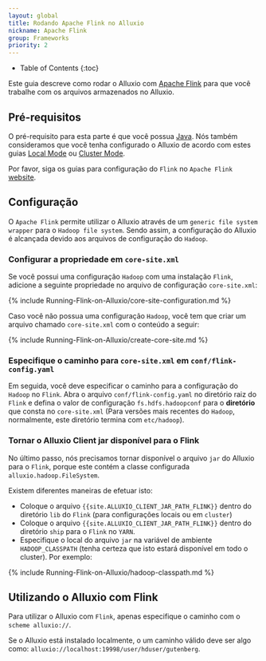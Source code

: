 ```yaml
---
layout: global
title: Rodando Apache Flink no Alluxio
nickname: Apache Flink
group: Frameworks
priority: 2
---
```


* Table of Contents
{:toc}

Este guia descreve como rodar o Alluxio com [Apache Flink](http://flink.apache.org/) para
que você trabalhe com os arquivos armazenados no Alluxio.

## Pré-requisitos

O pré-requisito para esta parte é que você possua [Java](Java-Setup.html). Nós também
consideramos que você tenha configurado o Alluxio de acordo com estes guias [Local Mode](Running-Alluxio-Locally.html)
ou [Cluster Mode](Running-Alluxio-on-a-Cluster.html).

Por favor, siga os guias para configuração do `Flink` no `Apache Flink` [website](http://flink.apache.org/).

## Configuração

O `Apache Flink` permite utilizar o Alluxio através de um `generic file system wrapper` para o
`Hadoop file system`. Sendo assim, a configuração do Alluxio é alcançada devido aos arquivos
de configuração do `Hadoop`.

### Configurar a propriedade em `core-site.xml`

Se você possui uma configuração `Hadoop` com uma instalação `Flink`, adicione a seguinte
propriedade no arquivo de configuração `core-site.xml`:

{% include Running-Flink-on-Alluxio/core-site-configuration.md %}

Caso você não possua uma configuração `Hadoop`, você tem que criar um arquivo chamado `core-site.xml` com
o conteúdo a seguir:

{% include Running-Flink-on-Alluxio/create-core-site.md %}

### Especifique o caminho para `core-site.xml` em `conf/flink-config.yaml`

Em seguida, você deve especificar o caminho para a configuração do `Hadoop` no `Flink`. Abra
o arquivo `conf/flink-config.yaml` no diretório raiz do `Flink` e defina o valor de configuração
`fs.hdfs.hadoopconf` para o **diretório** que consta no `core-site.xml` (Para versões mais
recentes do `Hadoop`, normalmente, este diretório termina com `etc/hadoop`).

### Tornar o Alluxio Client jar disponível para o Flink

No último passo, nós precisamos tornar disponível o arquivo `jar` do Alluxio para o `Flink`, porque
este contém a classe configurada `alluxio.hadoop.FileSystem`.

Existem diferentes maneiras de efetuar isto:

- Coloque o arquivo `{{site.ALLUXIO_CLIENT_JAR_PATH_FLINK}}` dentro do diretório `lib` do `Flink` (para configurações locais ou em `cluster`)
- Coloque o arquivo `{{site.ALLUXIO_CLIENT_JAR_PATH_FLINK}}` dentro do diretório `ship` para o `Flink` no `YARN`.
- Especifique o local do arquivo `jar` na variável de ambiente `HADOOP_CLASSPATH` (tenha certeza que
isto estará disponível em todo o cluster). Por exemplo:

{% include Running-Flink-on-Alluxio/hadoop-classpath.md %}

## Utilizando o Alluxio com Flink

Para utilizar o Alluxio com `Flink`, apenas especifique o caminho com o `scheme alluxio://`.

Se o Alluxio está instalado localmente, o um caminho válido deve ser algo como:
`alluxio://localhost:19998/user/hduser/gutenberg`.
